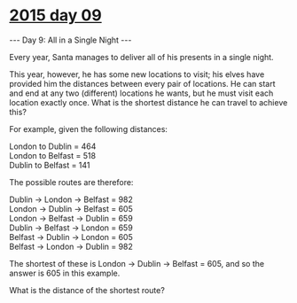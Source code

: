 # [2015 day 09](https://adventofcode.com/2015/day/9)

--- Day 9: All in a Single Night ---

Every year, Santa manages to deliver all of his presents in a single night.

This year, however, he has some new locations to visit; his elves have provided him the distances between every pair of locations.  He can start and end at any two (different) locations he wants, but he must visit each location exactly once.  What is the shortest distance he can travel to achieve this?

For example, given the following distances:

London to Dublin = 464\
London to Belfast = 518\
Dublin to Belfast = 141

The possible routes are therefore:

Dublin -> London -> Belfast = 982\
London -> Dublin -> Belfast = 605\
London -> Belfast -> Dublin = 659\
Dublin -> Belfast -> London = 659\
Belfast -> Dublin -> London = 605\
Belfast -> London -> Dublin = 982

The shortest of these is London -> Dublin -> Belfast = 605, and so the answer is 605 in this example.

What is the distance of the shortest route?
